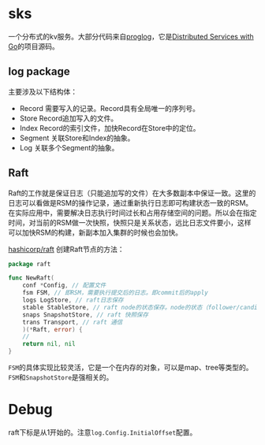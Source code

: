 # sks

一个分布式的kv服务。大部分代码来自[proglog](https://github.com/travisjeffery/proglog)，它是[Distributed Services with Go](https://pragprog.com/titles/tjgo/distributed-services-with-go/)的项目源码。

## log package

主要涉及以下结构体：

* Record 需要写入的记录。Record具有全局唯一的序列号。
* Store Record追加写入的文件。
* Index Record的索引文件，加快Record在Store中的定位。
* Segment 关联Store和Index的抽象。
* Log 关联多个Segment的抽象。

## Raft

Raft的工作就是保证日志（只能追加写的文件）在大多数副本中保证一致。这里的日志可以看做是RSM的操作记录，通过重新执行日志即可构建状态一致的RSM。
在实际应用中，需要解决日志执行时间过长和占用存储空间的问题。所以会在指定时间，对当前的RSM做一次快照，快照只是关系状态，远比日志文件要小，这样可以加快RSM的构建，新副本加入集群的时候也会加快。

[hashicorp/raft](https://github.com/hashicorp/raft) 创建Raft节点的方法：
```go
package raft

func NewRaft(
	conf *Config, // 配置文件
	fsm FSM, // 即RSM，需要执行提交后的日志。即commit后的apply
	logs LogStore, // raft日志保存
	stable StableStore, // raft node的状态保存。node的状态（follower/candidate/leader)，当前的任期这些数据需要持久化
	snaps SnapshotStore, // raft 快照保存
	trans Transport, // raft 通信
	)(*Raft, error) {
	//
	return nil, nil
}
```

`FSM`的具体实现比较灵活，它是一个在内存的对象，可以是map、tree等类型的。`FSM`和`SnapshotStore`是强相关的。

# Debug

raft下标是从1开始的。注意`log.Config.InitialOffset`配置。

